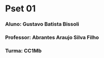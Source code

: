 # Pset 01
### Aluno: Gustavo Batista Bissoli
### Professor: Abrantes Araujo Silva Filho
### Turma: CC1Mb

